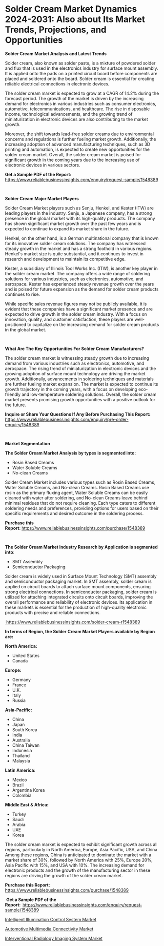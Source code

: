 <p><h1>Solder Cream Market Dynamics 2024-2031: Also about Its Market Trends, Projections, and Opportunities</h1></p><p><strong>Solder Cream Market Analysis and Latest Trends</strong></p>
<p><p>Solder cream, also known as solder paste, is a mixture of powdered solder and flux that is used in the electronics industry for surface mount assembly. It is applied onto the pads on a printed circuit board before components are placed and soldered onto the board. Solder cream is essential for creating reliable electrical connections in electronic devices.</p><p>The solder cream market is expected to grow at a CAGR of 14.2% during the forecast period. The growth of the market is driven by the increasing demand for electronics in various industries such as consumer electronics, automotive, telecommunications, and healthcare. The rise in disposable income, technological advancements, and the growing trend of miniaturization in electronic devices are also contributing to the market growth.</p><p>Moreover, the shift towards lead-free solder creams due to environmental concerns and regulations is further fueling market growth. Additionally, the increasing adoption of advanced manufacturing techniques, such as 3D printing and automation, is expected to create new opportunities for the solder cream market. Overall, the solder cream market is poised for significant growth in the coming years due to the increasing use of electronic devices in various sectors.</p></p>
<p><strong>Get a Sample PDF of the Report:&nbsp;</strong> <a href="https://www.reliablebusinessinsights.com/enquiry/request-sample/1548389">https://www.reliablebusinessinsights.com/enquiry/request-sample/1548389</a></p>
<p>&nbsp;</p>
<p><strong>Solder Cream Major Market Players</strong></p>
<p><p>Solder Cream Market players such as Senju, Henkel, and Kester (ITW) are leading players in the industry. Senju, a Japanese company, has a strong presence in the global market with its high-quality products. The company has shown significant market growth over the past few years and is expected to continue to expand its market share in the future.</p><p>Henkel, on the other hand, is a German multinational company that is known for its innovative solder cream solutions. The company has witnessed steady growth in the market and has a strong foothold in various regions. Henkel's market size is quite substantial, and it continues to invest in research and development to maintain its competitive edge.</p><p>Kester, a subsidiary of Illinois Tool Works Inc. (ITW), is another key player in the solder cream market. The company offers a wide range of soldering solutions for various industries, such as electronics, automotive, and aerospace. Kester has experienced steady revenue growth over the years and is poised for future expansion as the demand for solder cream products continues to rise.</p><p>While specific sales revenue figures may not be publicly available, it is evident that these companies have a significant market presence and are expected to drive growth in the solder cream industry. With a focus on innovation, quality, and customer satisfaction, these players are well-positioned to capitalize on the increasing demand for solder cream products in the global market.</p></p>
<p>&nbsp;</p>
<p><strong>What Are The Key Opportunities For Solder Cream Manufacturers?</strong></p>
<p><p>The solder cream market is witnessing steady growth due to increasing demand from various industries such as electronics, automotive, and aerospace. The rising trend of miniaturization in electronic devices and the growing adoption of surface mount technology are driving the market growth. Additionally, advancements in soldering techniques and materials are further fueling market expansion. The market is expected to continue its growth trajectory in the coming years, with a focus on developing eco-friendly and low-temperature soldering solutions. Overall, the solder cream market presents promising growth opportunities with a positive outlook for the future.</p></p>
<p><strong>Inquire or Share Your Questions If Any Before Purchasing This Report:</strong> <a href="https://www.reliablebusinessinsights.com/enquiry/pre-order-enquiry/1548389">https://www.reliablebusinessinsights.com/enquiry/pre-order-enquiry/1548389</a></p>
<p>&nbsp;</p>
<p><strong>Market Segmentation</strong></p>
<p><strong>The Solder Cream Market Analysis by types is segmented into:</strong></p>
<p><ul><li>Rosin Based Creams</li><li>Water Soluble Creams</li><li>No-clean Creams</li></ul></p>
<p><p>Solder Cream Market includes various types such as Rosin Based Creams, Water Soluble Creams, and No-clean Creams. Rosin Based Creams use rosin as the primary fluxing agent, Water Soluble Creams can be easily cleaned with water after soldering, and No-clean Creams leave behind minimal residues that do not require cleaning. Each type caters to different soldering needs and preferences, providing options for users based on their specific requirements and desired outcome in the soldering process.</p></p>
<p><strong>Purchase this Report:&nbsp;</strong><a href="https://www.reliablebusinessinsights.com/purchase/1548389">https://www.reliablebusinessinsights.com/purchase/1548389</a></p>
<p>&nbsp;</p>
<p><strong>The Solder Cream Market Industry Research by Application is segmented into:</strong></p>
<p><ul><li>SMT Assembly</li><li>Semiconductor Packaging</li></ul></p>
<p><p>Solder cream is widely used in Surface Mount Technology (SMT) assembly and semiconductor packaging market. In SMT assembly, solder cream is applied on circuit boards to attach surface mount components, ensuring strong electrical connections. In semiconductor packaging, solder cream is utilized for attaching integrated circuits onto circuit boards, improving the overall performance and reliability of electronic devices. Its application in these markets is essential for the production of high-quality electronic products with precise and reliable connections.</p></p>
<p><a href="https://www.reliablebusinessinsights.com/solder-cream-r1548389">&nbsp;https://www.reliablebusinessinsights.com/solder-cream-r1548389</a></p>
<p><strong>In terms of Region, the Solder Cream Market Players available by Region are:</strong></p>
<p>
    <p> <strong> North America: </strong>
        <ul>
            <li>United States</li>
            <li>Canada</li>
        </ul>
        </p> 
    <p> <strong> Europe: </strong>
        <ul>
            <li>Germany</li>
            <li>France</li>
            <li>U.K.</li>
            <li>Italy</li>
            <li>Russia</li>
        </ul>
        </p> 
    <p> <strong> Asia-Pacific: </strong>
        <ul>
            <li>China</li>
            <li>Japan</li>
            <li>South Korea</li>
            <li>India</li>
            <li>Australia</li>
            <li>China Taiwan</li>
            <li>Indonesia</li>
            <li>Thailand</li>
            <li>Malaysia</li>
        </ul>
        </p> 
    <p> <strong> Latin America: </strong>
        <ul>
            <li>Mexico</li>
            <li>Brazil</li>
            <li>Argentina Korea</li>
            <li>Colombia</li>
        </ul>
        </p> 
    <p> <strong> Middle East & Africa: </strong>
        <ul>
            <li>Turkey</li>
            <li>Saudi</li>
            <li>Arabia</li>
            <li>UAE</li>
            <li>Korea</li>
        </ul>
    </p>
    </p>
<p><p>The solder cream market is expected to exhibit significant growth across all regions, particularly in North America, Europe, Asia Pacific, USA, and China. Among these regions, China is anticipated to dominate the market with a market share of 30%, followed by North America with 25%, Europe 20%, Asia Pacific with 15%, and USA with 10%. The increasing demand for electronic products and the growth of the manufacturing sector in these regions are driving the growth of the solder cream market.</p></p>
<p><strong>Purchase this Report: </strong><a href="https://www.reliablebusinessinsights.com/purchase/1548389">https://www.reliablebusinessinsights.com/purchase/1548389</a></p>
<p>&nbsp;<strong>Get a Sample PDF of the Report:&nbsp;&nbsp;</strong><a href="https://www.reliablebusinessinsights.com/enquiry/request-sample/1548389">https://www.reliablebusinessinsights.com/enquiry/request-sample/1548389</a></p>
<p><strong></strong></p>
<p><p><a href="https://github.com/dimitrishawkinswaynenp91rgz/Market-Research-Report-List-3/blob/main/intelligent-illumination-control-system-market.md">Intelligent Illumination Control System Market</a></p><p><a href="https://github.com/changoleonlaverguenzanoexiste/Market-Research-Report-List-4/blob/main/automotive-multimedia-connectivity-market.md">Automotive Multimedia Connectivity Market</a></p><p><a href="https://view.publitas.com/reportprime-1/global-interventional-radiology-imaging-system-market-size-is-expected-to-experience-a-cagr-of-4-6-through-2024-2031-according-to-industry-projections/">Interventional Radiology Imaging System Market</a></p></p>